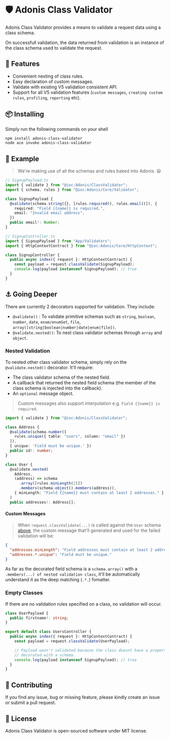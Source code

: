 # 🛡 Adonis Class Validator

Adonis Class Validator provides a means to validate a request data using a class schema.

On successfull validation, the data returned from validation is an instance of the class schema used to validate the request.

## 🎁 Features

- Convenient nesting of class rules.
- Easy declaration of custom messages.
- Validate with existing V5 validation consistent API.
- Support for all V5 validation features (`custom messages`, `creating custom rules`, `profiling`, `reporting` etc).

## 📦 Installing

Simply run the following commands on your shell

```bash
npm install adonis-class-validator
node ace invoke adonis-class-validator
```

## 📌 Example

> We're making use of all the schemas and rules baked into Adonis. 😃

```ts
// SignupPayload.ts
import { validate } from "@ioc:Adonis/ClassValidator";
import { schema, rules } from "@ioc:Adonis/Core/Validator";

class SignupPayload {
  @validate(schema.string({}, [rules.required(), rules.email()]), {
    required: "Field {{name}} is required.",
    email: "Invalid email address",
  })
  public email!: Number;
}
```

```ts
// SignupController.ts
import { SignupPayload } from "App/Validators";
import { HttpContextContract } from "@ioc:Adonis/Core/HttpContext";

class SignupController {
  public async index({ request }: HttpContextContract) {
    const payload = request.classValidate(SignupPayload);
    console.log(payload instanceof SignupPayload); // true
  }
}
```

## ⚓️ Going Deeper

There are currently 2 decorators supported for validation. They include:

- `@validate()` : To validate primitive schemas such as `string`, `boolean`, `number`, `date`, `enum/enumSet`, `file`, `array([string|boolean|number|date|enum|file])`.
- `@validate.nested()`: To nest class validator schemas through `array` and `object`.

### Nested Validation

To nested other class validator schema, simply rely on the `@validate.nested()` decorator. It'll require:

- The class validator schema of the nested field.
- A callback that returned the nested field schema (the member of the class schema is injected into the callback).
- An `optional` message object.

> Custom messages also support interpolation e.g. `Field {{name}} is required`.

```ts
import { validate } from "@ioc:Adonis/ClassValidator";

class Address {
  @validate(schema.number([
    rules.unique({ table: "users", column: "email" })
  ]),
  { unique: 'Field must be unique.' })
  public id!: number;
}

class User {
  @validate.nested(
    Address,
    (address) => schema
      .array([rules.minLength(2)])
      .members(schema.object().members(address)),
    { minLength: "Field {{name}} must contain at least 2 addresses." }
  )
  public addresses!: Address[];
```

#### Custom Messages

> When `request.classValidate(...)` is called against the `User` schema [above](#nested-validation), the custom message that'll generated and used for the failed validation will be:

```json
{
  "addresses.minLength": "Field addresses must contain at least 2 addresses.",
  "addresses.*.unique": "Field must be unique."
}
```

As far as the decorated field schema is a `schema.array()` with a `.members(...) of nested validation class`, it'll be automatically understand it as the deep matching (`.*.`) fomatter.

### Empty Classes

If there are no validation rules specified on a class, no validation will occur.

```ts
class UserPayload {
  public firstname!: string;
}

export default class UsersController {
  public async index({ request }: HttpContextContract) {
    const payload = request.classValidate(UserPayload);

    // Payload wasn't validated because the class doesnt have a property
    // decorated with a schema.
    console.log(payload instanceof SignupPayload); // true
  }
}
```

## 📝 Contributing

If you find any issue, bug or missing feature, please kindly create an issue or submit a pull request.

## 🔖 License

Adonis Class Validator is open-sourced software under MIT license.
